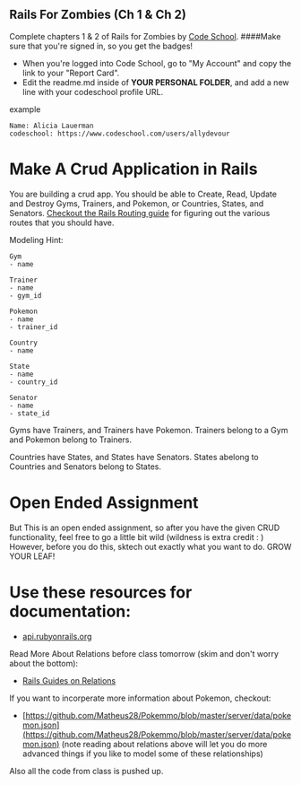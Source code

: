 ## Rails For Zombies (Ch 1 & Ch 2)
Complete chapters 1 & 2 of Rails for Zombies by [Code School](http://codeschool.com).
####Make sure that you're signed in, so you get the badges!

* When you're logged into Code School, go to "My Account" and copy the link to your "Report Card".
* Edit the readme.md inside of **YOUR PERSONAL FOLDER**, and add a new line with your codeschool profile URL.

example

```
Name: Alicia Lauerman
codeschool: https://www.codeschool.com/users/allydevour
```


# Make A Crud Application in Rails

You are building a crud app. You should be able to Create, Read, Update and Destroy Gyms, Trainers, and Pokemon, or Countries, States, and Senators. [Checkout the Rails Routing guide](http://guides.rubyonrails.org/routing.html) for figuring out the various routes that you should have.

Modeling Hint:

```
Gym
- name

Trainer
- name
- gym_id

Pokemon
- name
- trainer_id
```

```
Country
- name

State
- name
- country_id

Senator
- name
- state_id
```

Gyms have Trainers, and Trainers have Pokemon.
Trainers belong to a Gym and Pokemon belong to Trainers.

Countries have States, and States have Senators.
States abelong to Countries and Senators belong to States.

# Open Ended Assignment

But This is an open ended assignment, so after you have the given CRUD functionality, feel free to go a little bit wild (wildness is extra credit : ) However, before you do this, sktech out exactly what you want to do. GROW YOUR LEAF!

# Use these resources for documentation:

- [api.rubyonrails.org](http://api.rubyonrails.org/)

Read More About Relations before class tomorrow (skim and don't worry about the bottom):

- [Rails Guides on Relations](http://guides.rubyonrails.org/association_basics.html)

If you want to incorperate more information about Pokemon, checkout:

- [https://github.com/Matheus28/Pokemmo/blob/master/server/data/pokemon.json](https://github.com/Matheus28/Pokemmo/blob/master/server/data/pokemon.json)
(note reading about relations above will let you do more advanced things if you like to model some of these relationships)

Also all the code from class is pushed up.


